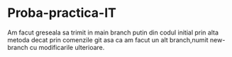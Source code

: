 # Proba-practica-IT
Am facut greseala sa trimit in main branch putin din codul initial prin alta metoda decat prin comenzile git asa ca am facut un alt branch,numit new-branch cu modificarile ulterioare.
